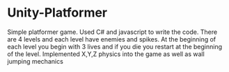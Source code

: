 # Unity-Platformer
Simple platformer game. Used C# and javascript to write the code. There are 4 levels and each level have enemies and spikes. At the beginning of each level you begin with 3 lives and if you die you restart at the beginning of the level. Implemented X,Y,Z physics into the game as well as wall jumping mechanics 
